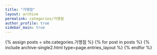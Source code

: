 ```yaml
---
title: "가맹점"
layout: archive
permalink: categories/가맹점
author_profile: true
sidebar_main: true
---
```



{% assign posts = site.categories.가맹점 %}
{% for post in posts %} {% include archive-single2.html type=page.entries_layout %} {% endfor %}